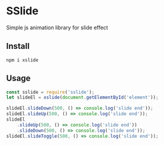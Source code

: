 # SSlide
Simple js animation library for slide effect

## Install

```npm i xslide```

## Usage

```js
const sslide = require('sslide');
let slideEl = xslide(document.getElementById('element'));

slideEl.slideDown(500, () => console.log('slide end'));
slideEl.slideUp(500, () => console.log('slide end'));
slideEl
    .slideUp(500, () => console.log('slide end'))
    .slideDown(500, () => console.log('slide end'));
slideEl.slideToggle(500, () => console.log('slide end'));
```



